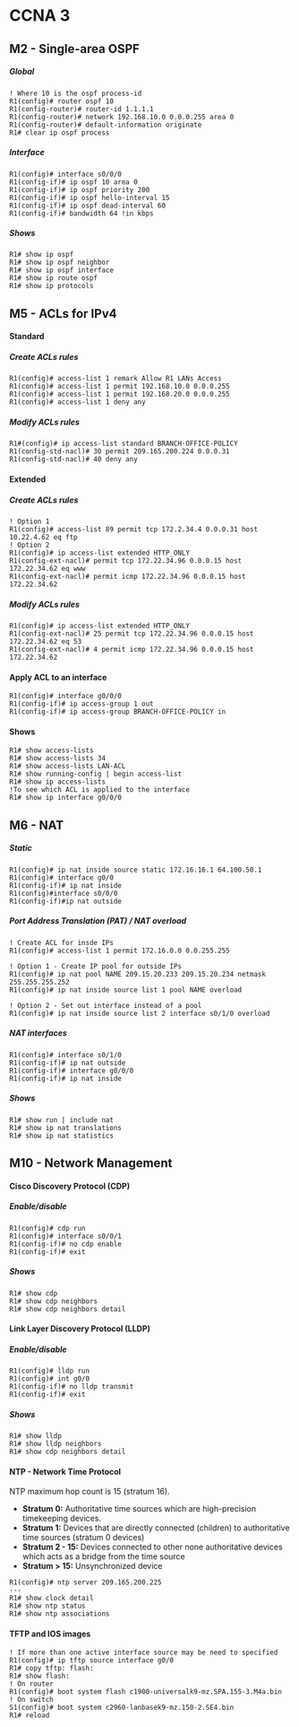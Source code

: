 # CCNA 3

## M2 - Single-area OSPF
##### Global
```
! Where 10 is the ospf process-id
R1(config)# router ospf 10
R1(config-router)# router-id 1.1.1.1
R1(config-router)# network 192.168.10.0 0.0.0.255 area 0
R1(config-router)# default-information originate
R1# clear ip ospf process
```
##### Interface
```
R1(config)# interface s0/0/0
R1(config-if)# ip ospf 10 area 0
R1(config-if)# ip ospf priority 200
R1(config-if)# ip ospf hello-interval 15
R1(config-if)# ip ospf dead-interval 60
R1(config-if)# bandwidth 64 !in kbps
```
##### Shows
```
R1# show ip ospf
R1# show ip ospf neighbor
R1# show ip ospf interface
R1# show ip route ospf
R1# show ip protocols
```

## M5 - ACLs for IPv4
#### Standard
##### Create ACLs rules
```
R1(config)# access-list 1 remark Allow R1 LANs Access
R1(config)# access-list 1 permit 192.168.10.0 0.0.0.255
R1(config)# access-list 1 permit 192.168.20.0 0.0.0.255
R1(config)# access-list 1 deny any
```
##### Modify ACLs rules
```
R1#(config)# ip access-list standard BRANCH-OFFICE-POLICY
R1(config-std-nacl)# 30 permit 209.165.200.224 0.0.0.31
R1(config-std-nacl)# 40 deny any
```

#### Extended
##### Create ACLs rules
```
! Option 1
R1(config)# access-list 89 permit tcp 172.2.34.4 0.0.0.31 host 10.22.4.62 eq ftp
! Option 2
R1(config)# ip access-list extended HTTP_ONLY
R1(config-ext-nacl)# permit tcp 172.22.34.96 0.0.0.15 host 172.22.34.62 eq www
R1(config-ext-nacl)# permit icmp 172.22.34.96 0.0.0.15 host 172.22.34.62
```
##### Modify ACLs rules
```
R1(config)# ip access-list extended HTTP_ONLY
R1(config-ext-nacl)# 25 permit tcp 172.22.34.96 0.0.0.15 host 172.22.34.62 eq 53
R1(config-ext-nacl)# 4 permit icmp 172.22.34.96 0.0.0.15 host 172.22.34.62
```
#### Apply ACL to an interface
```
R1(config)# interface g0/0/0
R1(config-if)# ip access-group 1 out
R1(config-if)# ip access-group BRANCH-OFFICE-POLICY in
```
#### Shows
```
R1# show access-lists
R1# show access-lists 34
R1# show access-lists LAN-ACL
R1# show running-config | begin access-list
R1# show ip access-lists
!To see which ACL is applied to the interface
R1# show ip interface g0/0/0

```

## M6 - NAT
##### Static
```
R1(config)# ip nat inside source static 172.16.16.1 64.100.50.1
R1(config)# interface g0/0
R1(config-if)# ip nat inside
R1(config)#interface s0/0/0
R1(config-if)#ip nat outside
```

##### Port Address Translation (PAT) / NAT overload
```
! Create ACL for insde IPs
R1(config)# access-list 1 permit 172.16.0.0 0.0.255.255

! Option 1 - Create IP pool for outside IPs
R1(config)# ip nat pool NAME 209.15.20.233 209.15.20.234 netmask 255.255.255.252
R1(config)# ip nat inside source list 1 pool NAME overload

! Option 2 - Set out interface instead of a pool
R1(config)# ip nat inside source list 2 interface s0/1/0 overload

```
##### NAT interfaces
```
R1(config)# interface s0/1/0
R1(config-if)# ip nat outside
R1(config-if)# interface g0/0/0
R1(config-if)# ip nat inside
```
##### Shows
```
R1# show run | include nat
R1# show ip nat translations
R1# show ip nat statistics
```
## M10 - Network Management
#### Cisco Discovery Protocol (CDP)
##### Enable/disable
```
R1(config)# cdp run
R1(config)# interface s0/0/1
R1(config-if)# no cdp enable
R1(config-if)# exit
```
##### Shows
```
R1# show cdp
R1# show cdp neighbors
R1# show cdp neighbors detail
```
#### Link Layer Discovery Protocol (LLDP)
##### Enable/disable
```
R1(config)# lldp run
R1(config)# int g0/0
R1(config-if)# no lldp transmit
R1(config-if)# exit
```
##### Shows
```
R1# show lldp
R1# show lldp neighbors
R1# show cdp neighbors detail
```
#### NTP - Network Time Protocol
NTP maximum hop count is 15 (stratum 16).

- **Stratum 0:** Authoritative  time sources which are high-precision timekeeping devices.
- **Stratum 1:** Devices that are directly connected (children) to authoritative time sources (stratum 0 devices)
- **Stratum 2 - 15:** Devices connected to other none authoritative devices which acts as a bridge from the time source
- **Stratum > 15:** Unsynchronized device

```
R1(config)# ntp server 209.165.200.225
---
R1# show clock detail
R1# show ntp status
R1# show ntp associations
```
#### TFTP and IOS images
```
! If more than one active interface source may be need to specified
R1(config)# ip tftp source interface g0/0
R1# copy tftp: flash:
R1# show flash:
! On router
R1(config)# boot system flash c1900-universalk9-mz.SPA.155-3.M4a.bin
! On switch
S1(config)# boot system c2960-lanbasek9-mz.150-2.SE4.bin
R1# reload
```
